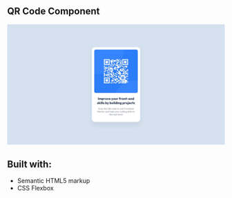 ## QR Code Component

![Design preview for the QR code component coding challenge](./design/desktop-design.jpg)

## Built with:

- Semantic HTML5 markup
- CSS Flexbox
